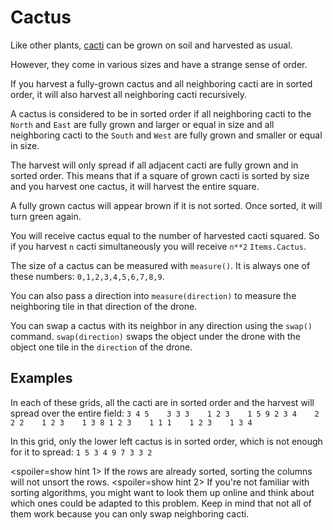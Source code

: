 # Cactus
Like other plants, [cacti](objects/cactus) can be grown on soil and harvested as usual.

However, they come in various sizes and have a strange sense of order.

If you harvest a fully-grown cactus and all neighboring cacti are in sorted order, it will also harvest all neighboring cacti recursively.

A cactus is considered to be in sorted order if all neighboring cacti to the `North` and `East` are fully grown and larger or equal in size and all neighboring cacti to the `South` and `West` are fully grown and smaller or equal in size.

The harvest will only spread if all adjacent cacti are fully grown and in sorted order.
This means that if a square of grown cacti is sorted by size and you harvest one cactus, it will harvest the entire square.

A fully grown cactus will appear brown if it is not sorted. Once sorted, it will turn green again.

You will receive cactus equal to the number of harvested cacti squared. So if you harvest `n` cacti simultaneously you will receive `n**2` `Items.Cactus`.

The size of a cactus can be measured with `measure()`.
It is always one of these numbers: `0,1,2,3,4,5,6,7,8,9`.

You can also pass a direction into `measure(direction)` to measure the neighboring tile in that direction of the drone.

You can swap a cactus with its neighbor in any direction using the `swap()` command.
`swap(direction)` swaps the object under the drone with the object one tile in the `direction` of the drone.

## Examples
In each of these grids, all the cacti are in sorted order and the harvest will spread over the entire field:
`3 4 5    3 3 3    1 2 3    1 5 9
2 3 4    2 2 2    1 2 3    1 3 8
1 2 3    1 1 1    1 2 3    1 3 4`

In this grid, only the lower left cactus is in sorted order, which is not enough for it to spread:
`1 5 3
4 9 7
3 3 2`

<spoiler=show hint 1>
If the rows are already sorted, sorting the columns will not unsort the rows.
</spoiler>
<spoiler=show hint 2>
If you're not familiar with sorting algorithms, you might want to look them up online and think about which ones could be adapted to this problem. Keep in mind that not all of them work because you can only swap neighboring cacti.
</spoiler>